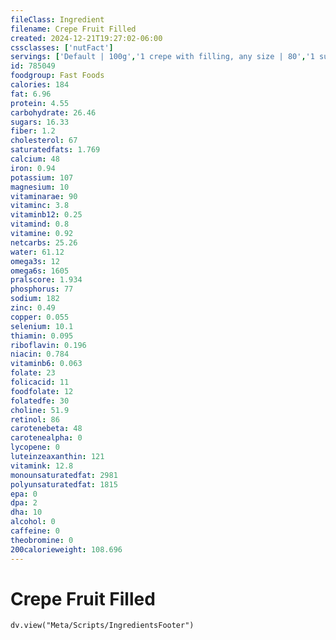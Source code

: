 ```yaml
---
fileClass: Ingredient
filename: Crepe Fruit Filled
created: 2024-12-21T19:27:02-06:00
cssclasses: ['nutFact']
servings: ['Default | 100g','1 crepe with filling, any size | 80','1 surface inch | 2']
id: 785049
foodgroup: Fast Foods
calories: 184
fat: 6.96
protein: 4.55
carbohydrate: 26.46
sugars: 16.33
fiber: 1.2
cholesterol: 67
saturatedfats: 1.769
calcium: 48
iron: 0.94
potassium: 107
magnesium: 10
vitaminarae: 90
vitaminc: 3.8
vitaminb12: 0.25
vitamind: 0.8
vitamine: 0.92
netcarbs: 25.26
water: 61.12
omega3s: 12
omega6s: 1605
pralscore: 1.934
phosphorus: 77
sodium: 182
zinc: 0.49
copper: 0.055
selenium: 10.1
thiamin: 0.095
riboflavin: 0.196
niacin: 0.784
vitaminb6: 0.063
folate: 23
folicacid: 11
foodfolate: 12
folatedfe: 30
choline: 51.9
retinol: 86
carotenebeta: 48
carotenealpha: 0
lycopene: 0
luteinzeaxanthin: 121
vitamink: 12.8
monounsaturatedfat: 2981
polyunsaturatedfat: 1815
epa: 0
dpa: 2
dha: 10
alcohol: 0
caffeine: 0
theobromine: 0
200calorieweight: 108.696
---
```


# Crepe Fruit Filled

```dataviewjs
dv.view("Meta/Scripts/IngredientsFooter")
```